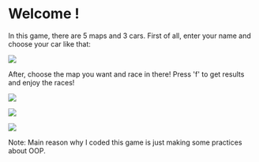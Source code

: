 # Welcome !

In this game, there are 5 maps and 3 cars. First of all, enter your name and choose your car like that:

![](https://i.stack.imgur.com/hlfcf.png)

After, choose the map you want and race in there! Press 'f' to get results and enjoy the races!

![](https://i.stack.imgur.com/AV2CM.png)

![](https://i.stack.imgur.com/QlyeE.png)

![](https://i.stack.imgur.com/nIncK.png)

Note: Main reason why I coded this game is just making some practices about OOP.